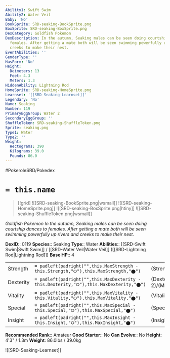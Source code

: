 ```yaml
---
Ability1: Swift Swim
Ability2: Water Veil
Baby: 'No'
BookSprite: SRD-seaking-BookSprite.png
BoxSprite: SRD-seaking-BoxSprite.png
DexCategory: Goldfish Pokemon
DexDescription: In the autumn, Seaking males can be seen doing courtship dances to
  females. After getting a mate both will be seen swimming powerfully up rivers and
  creeks to make their nest.
EventAbilities: ''
GenderType: ''
HasForm: 'No'
Height:
  Deimeters: 13
  Feet: 4.3
  Meters: 1.3
HiddenAbility: Lightning Rod
HomeSprite: SRD-seaking-HomeSprite.png
Learnset: '[[SRD-Seaking-Learnset]]'
Legendary: 'No'
Name: Seaking
Number: 119
PrimaryEggGroup: Water 2
SecondaryEggGroup: ''
ShuffleToken: SRD-seaking-ShuffleToken.png
Sprite: seaking.png
Type1: Water
Type2: ''
Weight:
  Hectograms: 390
  Kilograms: 39.0
  Pounds: 86.0
---
```


#PokeroleSRD/Pokedex

# `= this.name`

> [!grid]
> ![[SRD-seaking-BookSprite.png|wsmall]]
> ![[SRD-seaking-HomeSprite.png]]
> ![[SRD-seaking-BoxSprite.png|htiny]]
> ![[SRD-seaking-ShuffleToken.png|wsmall]]


*Goldfish Pokemon*
*In the autumn, Seaking males can be seen doing courtship dances to females. After getting a mate both will be seen swimming powerfully up rivers and creeks to make their nest.*

**DexID**:: 0119
**Species**:: Seaking
**Type**:: Water
**Abilities**:: [[SRD-Swift Swim|Swift Swim]] / [[SRD-Water Veil|Water Veil]] ([[SRD-Lightning Rod|Lightning Rod]])
**Base HP**:: 4

|           |                                                                                        |                                          |
| --------- | -------------------------------------------------------------------------------------- | ---------------------------------------- |
| Strength  | `= padleft(padright("",this.MaxStrength - this.Strength,"⭘"),this.MaxStrength,"⬤")`    | (Strength::3)/(MaxStrength::6)   |
| Dexterity | `= padleft(padright("",this.MaxDexterity - this.Dexterity,"⭘"),this.MaxDexterity,"⬤")` | (Dexterity:: 2)/(MaxDexterity::4) |
| Vitality  | `= padleft(padright("",this.MaxVitality - this.Vitality,"⭘"),this.MaxVitality,"⬤")`    | (Vitality::2)/(MaxVitality::4)   |
| Special   | `= padleft(padright("",this.MaxSpecial - this.Special,"⭘"),this.MaxSpecial,"⬤")`       | (Special::2)/(MaxSpecial::4)     |
| Insight   | `= padleft(padright("",this.MaxInsight - this.Insight,"⭘"),this.MaxInsight,"⬤")`       | (Insight::2)/(MaxInsight::5)     |


**Recommended Rank**:: Amateur
**Good Starter**:: No
**Can Evolve**:: No
**Height**: 4'3" / 1.3m
**Weight**: 86.0lbs / 39.0kg

![[SRD-Seaking-Learnset]]